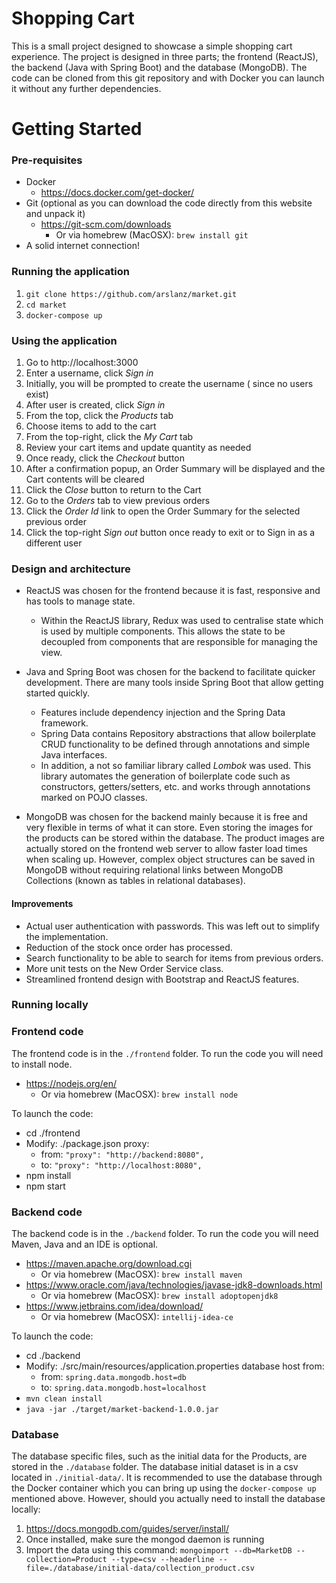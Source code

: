 # Shopping Cart
This is a small project designed to showcase a simple shopping cart experience. The project is designed in three parts; the frontend (ReactJS), the backend (Java with Spring Boot) and the database (MongoDB). The code can be cloned from this git repository and with Docker you can launch it without any further dependencies. 

# Getting Started
### Pre-requisites
* Docker
  * https://docs.docker.com/get-docker/
* Git (optional as you can download the code directly from this website and unpack it)
  * https://git-scm.com/downloads
    * Or via homebrew (MacOSX): ```brew install git```   
* A solid internet connection!

### Running the application
1. ```git clone https://github.com/arslanz/market.git``` 
2. ```cd market```
3. ```docker-compose up```

### Using the application
1. Go to http://localhost:3000
2. Enter a username, click *Sign in*
3. Initially, you will be prompted to create the username ( since no users exist)
4. After user is created, click *Sign in*
5. From the top, click the *Products* tab
6. Choose items to add to the cart
7. From the top-right, click the *My Cart* tab
8. Review your cart items and update quantity as needed
9. Once ready, click the *Checkout* button
10. After a confirmation popup, an Order Summary will be displayed and the Cart contents will be cleared
11. Click the *Close* button to return to the Cart
12. Go to the *Orders* tab to view previous orders
13. Click the *Order Id* link to open the Order Summary for the selected previous order
14. Click the top-right *Sign out* button once ready to exit or to Sign in as a different user


### Design and architecture
* ReactJS was chosen for the frontend because it is fast, responsive and has tools to manage state.
  * Within the ReactJS library, Redux was used to centralise state which is used by multiple components. This allows the state to be decoupled from components that are responsible for managing the view.

* Java and Spring Boot was chosen for the backend to facilitate quicker development. There are many tools inside Spring Boot that allow getting started quickly.
  * Features include dependency injection and the Spring Data framework.
  * Spring Data contains Repository abstractions that allow boilerplate CRUD functionality to be defined through annotations and simple Java interfaces.
  * In addition, a not so familiar library called *Lombok* was used. This library automates the generation of boilerplate code such as constructors, getters/setters, etc. and works through annotations marked on POJO classes.
  
* MongoDB was chosen for the backend mainly because it is free and very flexible in terms of what it can store. Even storing the images for the products can be stored within the database. The product images are actually stored on the frontend web server to allow faster load times when scaling up. However, complex object structures can be saved in MongoDB without requiring relational links between MongoDB Collections (known as tables in relational databases).



#### Improvements
* Actual user authentication with passwords. This was left out to simplify the implementation.
* Reduction of the stock once order has processed.
* Search functionality to be able to search for items from previous orders.
* More unit tests on the New Order Service class.
* Streamlined frontend design with Bootstrap and ReactJS features.

### Running locally
### Frontend code
The frontend code is in the ```./frontend``` folder. To run the code you will need to install node.
* https://nodejs.org/en/
  * Or via homebrew (MacOSX): ```brew install node```

To launch the code:
* cd ./frontend
* Modify: ./package.json proxy:
  * from: ```"proxy": "http://backend:8080",```
  * to: ```"proxy": "http://localhost:8080",```
* npm install
* npm start  

### Backend code
The backend code is in the ```./backend``` folder. To run the code you will need Maven, Java and an IDE is optional.
* https://maven.apache.org/download.cgi
  * Or via homebrew (MacOSX): ```brew install maven```
* https://www.oracle.com/java/technologies/javase-jdk8-downloads.html
  * Or via homebrew (MacOSX): ```brew install adoptopenjdk8```
* https://www.jetbrains.com/idea/download/
  * Or via homebrew (MacOSX): ```intellij-idea-ce```
   
To launch the code:
* cd ./backend
* Modify: ./src/main/resources/application.properties database host from:
  * from: ```spring.data.mongodb.host=db```
  * to: ```spring.data.mongodb.host=localhost```
* ```mvn clean install```
* ```java -jar ./target/market-backend-1.0.0.jar```

### Database
The database specific files, such as the initial data for the Products, are stored in the ```./database``` folder. The database initial dataset is in a csv located in ```./initial-data/```. It is recommended to use the database through the Docker container which you can bring up using the ```docker-compose up``` mentioned above. However, should you actually need to install the database locally:

1. https://docs.mongodb.com/guides/server/install/
2. Once installed, make sure the mongod daemon is running
3. Import the data using this command:
```mongoimport --db=MarketDB --collection=Product --type=csv --headerline --file=./database/initial-data/collection_product.csv```
